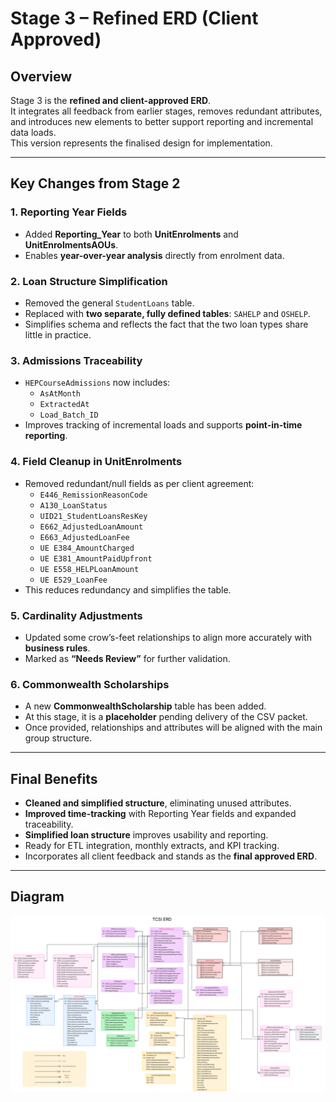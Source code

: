 # Stage 3 – Refined ERD (Client Approved)

## Overview
Stage 3 is the **refined and client-approved ERD**.  
It integrates all feedback from earlier stages, removes redundant attributes, and introduces new elements to better support reporting and incremental data loads.  
This version represents the finalised design for implementation.

---

## Key Changes from Stage 2

### 1. Reporting Year Fields
- Added **Reporting_Year** to both **UnitEnrolments** and **UnitEnrolmentsAOUs**.  
- Enables **year-over-year analysis** directly from enrolment data.

### 2. Loan Structure Simplification
- Removed the general `StudentLoans` table.  
- Replaced with **two separate, fully defined tables**: `SAHELP` and `OSHELP`.  
- Simplifies schema and reflects the fact that the two loan types share little in practice.

### 3. Admissions Traceability
- `HEPCourseAdmissions` now includes:  
  - `AsAtMonth`  
  - `ExtractedAt`  
  - `Load_Batch_ID`  
- Improves tracking of incremental loads and supports **point-in-time reporting**.

### 4. Field Cleanup in UnitEnrolments
- Removed redundant/null fields as per client agreement:  
  - `E446_RemissionReasonCode`  
  - `A130_LoanStatus`  
  - `UID21_StudentLoansResKey`  
  - `E662_AdjustedLoanAmount`  
  - `E663_AdjustedLoanFee`  
  - `UE E384_AmountCharged`  
  - `UE E381_AmountPaidUpfront`  
  - `UE E558_HELPLoanAmount`  
  - `UE E529_LoanFee`  
- This reduces redundancy and simplifies the table.

### 5. Cardinality Adjustments
- Updated some crow’s-feet relationships to align more accurately with **business rules**.  
- Marked as **“Needs Review”** for further validation.

### 6. Commonwealth Scholarships
- A new **CommonwealthScholarship** table has been added.  
- At this stage, it is a **placeholder** pending delivery of the CSV packet.  
- Once provided, relationships and attributes will be aligned with the main group structure.

---

## Final Benefits
- **Cleaned and simplified structure**, eliminating unused attributes.  
- **Improved time-tracking** with Reporting Year fields and expanded traceability.  
- **Simplified loan structure** improves usability and reporting.  
- Ready for ETL integration, monthly extracts, and KPI tracking.  
- Incorporates all client feedback and stands as the **final approved ERD**.

---

## Diagram
![Stage 3 ERD](./images/stage3_refined.png)
